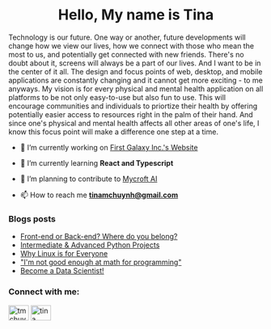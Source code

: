 <h1 align="center">Hello, My name is Tina</h1>
<p align="left">Technology is our future. One way or another, future developments will change how we view our lives, how we connect with those who mean the most to us, and potentially get connected with new friends. There's no doubt about it, screens will always be a part of our lives. And I want to be in the center of it all. The design and focus points of web, desktop, and mobile applications are constantly changing and it cannot get more exciting - to me anyways. My vision is for every physical and mental health application on all platforms to be not only easy-to-use but also fun to use. This will encourage communities and individuals to priortize their health by offering potentially easier access to resources right in the palm of their hand. And since one's physical and mental health affects all other areas of one's life, I know this focus point will make a difference one step at a time.</p>

- 🔭 I’m currently working on [First Galaxy Inc.'s Website](https://github.com/t-mc-huynh/firstgalaxy)

- 🌱 I’m currently learning **React and Typescript**

- 👯 I’m planning to contribute to [Mycroft AI](https://mycroft.ai/contribute/)

- 📫 How to reach me **tinamchuynh@gmail.com**

### Blogs posts
<!-- BLOG-POST-LIST:START -->
- [Front-end or Back-end? Where do you belong?](https://dev.to/tmchuynh/front-end-or-back-end-where-do-you-belong-5f6)
- [Intermediate &amp; Advanced Python Projects](https://dev.to/tmchuynh/intermediate-advanced-python-projects-4hb8)
- [Why Linux is for Everyone](https://dev.to/tmchuynh/why-linux-is-for-everyone-pn9)
- [&quot;I&#39;m not good enough at math for programming&quot;](https://dev.to/tmchuynh/im-not-good-enough-at-math-for-programming-23m)
- [Become a Data Scientist!](https://dev.to/tmchuynh/become-a-data-scientist-1745)
<!-- BLOG-POST-LIST:END -->

<h3 align="left">Connect with me:</h3>
<p align="left">
<a href="https://dev.to/tmchuynh" target="blank"><img align="center" src="https://raw.githubusercontent.com/rahuldkjain/github-profile-readme-generator/master/src/images/icons/Social/devto.svg" alt="tmchuynh" height="30" width="40" /></a>
<a href="https://linkedin.com/in/tina huynh" target="blank"><img align="center" src="https://raw.githubusercontent.com/rahuldkjain/github-profile-readme-generator/master/src/images/icons/Social/linked-in-alt.svg" alt="tina huynh" height="30" width="40" /></a>
</p>
